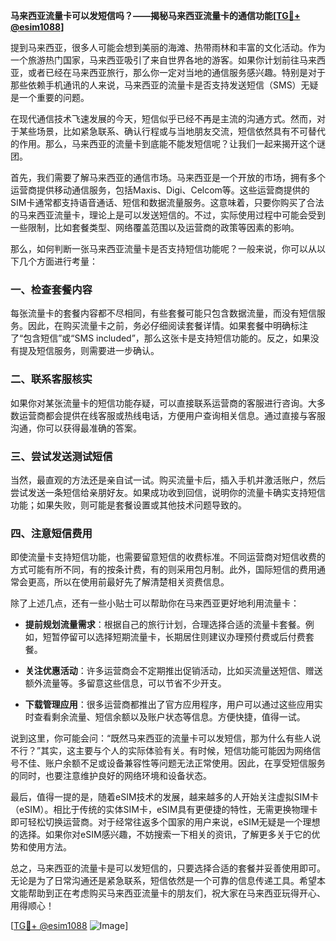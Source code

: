 **马来西亚流量卡可以发短信吗？——揭秘马来西亚流量卡的通信功能[[TG💪+ @esim1088](https://t.me/s/esim1088)]**

提到马来西亚，很多人可能会想到美丽的海滩、热带雨林和丰富的文化活动。作为一个旅游热门国家，马来西亚吸引了来自世界各地的游客。如果你计划前往马来西亚，或者已经在马来西亚旅行，那么你一定对当地的通信服务感兴趣。特别是对于那些依赖手机通讯的人来说，马来西亚的流量卡是否支持发送短信（SMS）无疑是一个重要的问题。

在现代通信技术飞速发展的今天，短信似乎已经不再是主流的沟通方式。然而，对于某些场景，比如紧急联系、确认行程或与当地朋友交流，短信依然具有不可替代的作用。那么，马来西亚的流量卡到底能不能发短信呢？让我们一起来揭开这个谜团。

首先，我们需要了解马来西亚的通信市场。马来西亚是一个开放的市场，拥有多个运营商提供移动通信服务，包括Maxis、Digi、Celcom等。这些运营商提供的SIM卡通常都支持语音通话、短信和数据流量服务。这意味着，只要你购买了合法的马来西亚流量卡，理论上是可以发送短信的。不过，实际使用过程中可能会受到一些限制，比如套餐类型、网络覆盖范围以及运营商的政策等因素的影响。

那么，如何判断一张马来西亚流量卡是否支持短信功能呢？一般来说，你可以从以下几个方面进行考量：

### **一、检查套餐内容**
每张流量卡的套餐内容都不尽相同，有些套餐可能只包含数据流量，而没有短信服务。因此，在购买流量卡之前，务必仔细阅读套餐详情。如果套餐中明确标注了“包含短信”或“SMS included”，那么这张卡是支持短信功能的。反之，如果没有提及短信服务，则需要进一步确认。

### **二、联系客服核实**
如果你对某张流量卡的短信功能存疑，可以直接联系运营商的客服进行咨询。大多数运营商都会提供在线客服或热线电话，方便用户查询相关信息。通过直接与客服沟通，你可以获得最准确的答案。

### **三、尝试发送测试短信**
当然，最直观的方法还是亲自试一试。购买流量卡后，插入手机并激活账户，然后尝试发送一条短信给亲朋好友。如果成功收到回信，说明你的流量卡确实支持短信功能；如果失败，则可能是套餐设置或其他技术问题导致的。

### **四、注意短信费用**
即使流量卡支持短信功能，也需要留意短信的收费标准。不同运营商对短信收费的方式可能有所不同，有的按条计费，有的则采用包月制。此外，国际短信的费用通常会更高，所以在使用前最好先了解清楚相关资费信息。

除了上述几点，还有一些小贴士可以帮助你在马来西亚更好地利用流量卡：

- **提前规划流量需求**：根据自己的旅行计划，合理选择合适的流量卡套餐。例如，短暂停留可以选择短期流量卡，长期居住则建议办理预付费或后付费套餐。
  
- **关注优惠活动**：许多运营商会不定期推出促销活动，比如买流量送短信、赠送额外流量等。多留意这些信息，可以节省不少开支。

- **下载管理应用**：很多运营商都推出了官方应用程序，用户可以通过这些应用实时查看剩余流量、短信余额以及账户状态等信息。方便快捷，值得一试。

说到这里，你可能会问：“既然马来西亚的流量卡可以发短信，那为什么有些人说不行？”其实，这主要与个人的实际体验有关。有时候，短信功能可能因为网络信号不佳、账户余额不足或设备兼容性等问题无法正常使用。因此，在享受短信服务的同时，也要注意维护良好的网络环境和设备状态。

最后，值得一提的是，随着eSIM技术的发展，越来越多的人开始关注虚拟SIM卡（eSIM）。相比于传统的实体SIM卡，eSIM具有更便捷的特性，无需更换物理卡即可轻松切换运营商。对于经常往返多个国家的用户来说，eSIM无疑是一个理想的选择。如果你对eSIM感兴趣，不妨搜索一下相关的资讯，了解更多关于它的优势和使用方法。

总之，马来西亚的流量卡是可以发短信的，只要选择合适的套餐并妥善使用即可。无论是为了日常沟通还是紧急联系，短信依然是一个可靠的信息传递工具。希望本文能帮助到正在考虑购买马来西亚流量卡的朋友们，祝大家在马来西亚玩得开心、用得顺心！

[[TG💪+ @esim1088](https://t.me/s/esim1088) ![Image](https://i.postimg.cc/4NQfJmqS/Snipaste-2025-05-13-00-14-12.png)]